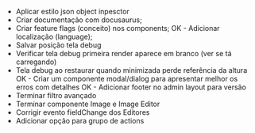 - Aplicar estilo json object inpesctor
- Criar documentação com docusaurus;
- Criar feature flags (conceito) nos components;
OK - Adicionar localização (language);
- Salvar posição tela debug
- Verificar tela debug primeira render aparece em branco (ver se tá carregando)
- Tela debug ao restaurar quando minimizada perde referência da altura
OK - Criar um componente modal/dialog para apresentar melhor os erros com detalhes
OK - Adicionar footer no admin layout para versão
- Terminar filtro avançado
- Terminar componente Image e Image Editor
- Corrigir evento fieldChange dos Editores
- Adicionar opção para grupo de actions
